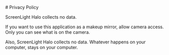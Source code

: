 # Privacy Policy

ScreenLight Halo collects no data.

If you want to use this application as a makeup mirror, allow camera access. Only you can see what is on the camera.

Also, ScreenLight Halo collects no data. Whatever happens on your computer, stays on your computer.
